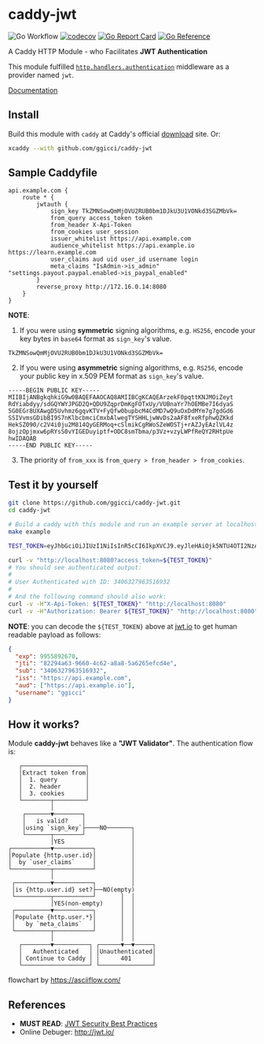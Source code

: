 # caddy-jwt

![Go Workflow](https://github.com/ggicci/caddy-jwt/actions/workflows/go.yml/badge.svg) [![codecov](https://codecov.io/gh/ggicci/caddy-jwt/branch/main/graph/badge.svg?token=4V9OX8WFAW)](https://codecov.io/gh/ggicci/caddy-jwt) [![Go Report Card](https://goreportcard.com/badge/github.com/ggicci/caddy-jwt)](https://goreportcard.com/report/github.com/ggicci/caddy-jwt) [![Go Reference](https://pkg.go.dev/badge/github.com/ggicci/caddy-jwt.svg)](https://pkg.go.dev/github.com/ggicci/caddy-jwt)

A Caddy HTTP Module - who Facilitates **JWT Authentication**

This module fulfilled [`http.handlers.authentication`](https://caddyserver.com/docs/modules/http.handlers.authentication) middleware as a provider named `jwt`.

[Documentation](https://caddyserver.com/docs/modules/http.authentication.providers.jwt)

## Install

Build this module with `caddy` at Caddy's official [download](https://caddyserver.com/download) site. Or:

```bash
xcaddy --with github.com/ggicci/caddy-jwt
```

## Sample Caddyfile

```Caddyfile
api.example.com {
	route * {
		jwtauth {
			sign_key TkZMNSowQmMjOVU2RUB0bm1DJkU3U1VONkd3SGZMbVk=
			from_query access_token token
			from_header X-Api-Token
			from_cookies user_session
			issuer_whitelist https://api.example.com
			audience_whitelist https://api.example.io https://learn.example.com
			user_claims aud uid user_id username login
			meta_claims "IsAdmin->is_admin" "settings.payout.paypal.enabled->is_paypal_enabled"
		}
		reverse_proxy http://172.16.0.14:8080
	}
}
```

**NOTE**:

1. If you were using **symmetric** signing algorithms, e.g. `HS256`, encode your key bytes in `base64` format as `sign_key`'s value.

```text
TkZMNSowQmMjOVU2RUB0bm1DJkU3U1VONkd3SGZMbVk=
```

2. If you were using **asymmetric** signing algorithms, e.g. `RS256`, encode your public key in x.509 PEM format as `sign_key`'s value.

```text
-----BEGIN PUBLIC KEY-----
MIIBIjANBgkqhkiG9w0BAQEFAAOCAQ8AMIIBCgKCAQEArzekF0pqttKNJMOiZeyt
RdYiabdyy/sdGQYWYJPGD2Q+QDU9ZqprDmKgFOTxUy/VUBnaYr7hOEMBe7I6dyaS
5G0EGr8UXAwgD5Uvhmz6gqvKTV+FyQfw0bupbcM4CdMD7wQ9uOxDdMYm7g7gdGd6
SSIVvmsGDibBI9S7nKlbcbmciCmxbAlwegTYSHHLjwWvDs2aAF8fxeRfphwQZKkd
HekSZ090/c2V4i0ju2M814QyGERMoq+cSlmikCgRWoSZeWOSTj+rAZJyEAzlVL4z
8ojzOpjmxw6pRYsS0vYIGEDuyiptf+ODC8smTbma/p3Vz+vzyLWPfReQY2RHtpUe
hwIDAQAB
-----END PUBLIC KEY-----
```

3. The priority of `from_xxx` is `from_query > from_header > from_cookies`.

## Test it by yourself

```bash
git clone https://github.com/ggicci/caddy-jwt.git
cd caddy-jwt

# Build a caddy with this module and run an example server at localhost.
make example

TEST_TOKEN=eyJhbGciOiJIUzI1NiIsInR5cCI6IkpXVCJ9.eyJleHAiOjk5NTU4OTI2NzAsImp0aSI6IjgyMjk0YTYzLTk2NjAtNGM2Mi1hOGE4LTVhNjI2NWVmY2Q0ZSIsInN1YiI6IjM0MDYzMjc5NjM1MTY5MzIiLCJpc3MiOiJodHRwczovL2FwaS5leGFtcGxlLmNvbSIsImF1ZCI6WyJodHRwczovL2FwaS5leGFtcGxlLmlvIl0sInVzZXJuYW1lIjoiZ2dpY2NpIn0.O8kvRO9y6xQO3AymqdFE7DDqLRBQhkntf78O9kF71F8

curl -v "http://localhost:8080?access_token=${TEST_TOKEN}"
# You should see authenticated output:
#
# User Authenticated with ID: 3406327963516932
#
# And the following command should also work:
curl -v -H"X-Api-Token: ${TEST_TOKEN}" "http://localhost:8080"
curl -v -H"Authorization: Bearer ${TEST_TOKEN}" "http://localhost:8080"
```

**NOTE**: you can decode the `${TEST_TOKEN}` above at [jwt.io](https://jwt.io/) to get human readable payload as follows:

```json
{
  "exp": 9955892670,
  "jti": "82294a63-9660-4c62-a8a8-5a6265efcd4e",
  "sub": "3406327963516932",
  "iss": "https://api.example.com",
  "aud": ["https://api.example.io"],
  "username": "ggicci"
}
```

## How it works?

Module **caddy-jwt** behaves like a **"JWT Validator"**. The authentication flow is:

```text
   ┌──────────────────┐
   │Extract token from│
   │  1. query        │
   │  2. header       │
   │  3. cookies      │
   └────────┬─────────┘
            │
    ┌───────▼────────┐
    │   is valid?    │
    │using `sign_key`├────NO───────┐
    └───────┬────────┘             │
            │YES                   │
┌───────────▼───────────┐          │
│Populate {http.user.id}│          │
│  by `user_claims`     │          │
└───────────┬───────────┘          │
            │                      │
 ┌──────────▼───────────┐          │
 │is {http.user.id} set?├──NO(empty)
 └──────────┬───────────┘       │  │
            │YES(non-empty)     │  │
 ┌──────────▼───────────┐       │  │
 │Populate {http.user.*}│       │  │
 │   by `meta_claims`   │       │  │
 └──────────┬───────────┘       │  │
            │                   │  │
   ┌────────▼──────────┐ ┌──────▼──▼─────┐
   │   Authenticated   │ │Unauthenticated│
   │ Continue to Caddy │ │      401      │
   └───────────────────┘ └───────────────┘
```

flowchart by https://asciiflow.com/

## References

- **MUST READ**: [JWT Security Best Practices](https://curity.io/resources/learn/jwt-best-practices/)
- Online Debuger: http://jwt.io/
